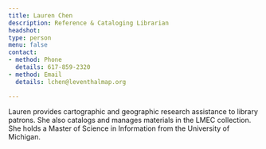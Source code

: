 ```yaml
---
title: Lauren Chen
description: Reference & Cataloging Librarian
headshot: 
type: person
menu: false
contact:
- method: Phone
  details: 617-859-2320
- method: Email
  details: lchen@leventhalmap.org

---
```

Lauren provides cartographic and geographic research assistance to library patrons. She also catalogs and manages materials in the LMEC collection. She holds a Master of Science in Information from the University of Michigan.